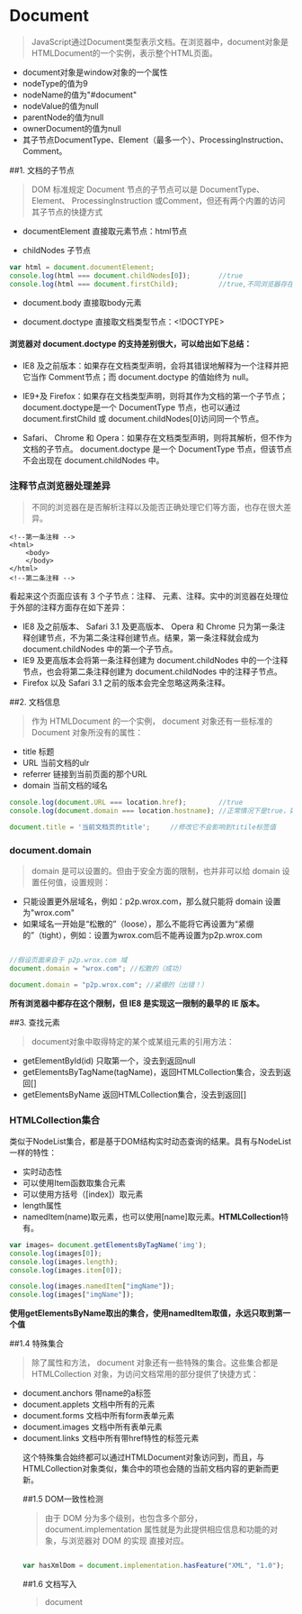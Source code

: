 # Document

> JavaScript通过Document类型表示文档。在浏览器中，document对象是HTMLDocument的一个实例，表示整个HTML页面。
+ document对象是window对象的一个属性
+ nodeType的值为9
+ nodeName的值为"#document"
+ nodeValue的值为null
+ parentNode的值为null
+ ownerDocument的值为null
+ 其子节点DocumentType、Element（最多一个）、ProcessingInstruction、Comment。


##1. 文档的子节点

> DOM 标准规定 Document 节点的子节点可以是 DocumentType、 Element、 ProcessingInstruction 或Comment，但还有两个内置的访问其子节点的快捷方式

+ documentElement  直接取元素节点：html节点

+ childNodes  子节点

```javascript
var html = document.documentElement;
console.log(html === document.childNodes[0]);		//true
console.log(html === document.firstChild);			//true,不同浏览器存在兼容性问题

```

+ document.body 直接取body元素

+ document.doctype  直接取文档类型节点：<!DOCTYPE>

#### 浏览器对 document.doctype 的支持差别很大，可以给出如下总结：

+ IE8 及之前版本：如果存在文档类型声明，会将其错误地解释为一个注释并把它当作 Comment节点；而 document.doctype 的值始终为 null。

+ IE9+及 Firefox：如果存在文档类型声明，则将其作为文档的第一个子节点； document.doctype是一个 DocumentType 节点，也可以通过 document.firstChild 或 document.childNodes[0]访问同一个节点。

+ Safari、 Chrome 和 Opera：如果存在文档类型声明，则将其解析，但不作为文档的子节点。 document.doctype 是一个 DocumentType 节点，但该节点不会出现在 document.childNodes 中。


### 注释节点浏览器处理差异

> 不同的浏览器在是否解析注释以及能否正确处理它们等方面，也存在很大差异。

```
<!--第一条注释 -->
<html>
	<body>
	</body>
</html>
<!--第二条注释 -->

```

看起来这个页面应该有 3 个子节点：注释、 <html>元素、注释。实中的浏览器在处理位于<html>外部的注释方面存在如下差异：
+ IE8 及之前版本、 Safari 3.1 及更高版本、 Opera 和 Chrome 只为第一条注释创建节点，不为第二条注释创建节点。结果，第一条注释就会成为 document.childNodes 中的第一个子节点。
+ IE9 及更高版本会将第一条注释创建为 document.childNodes 中的一个注释节点，也会将第二条注释创建为 document.childNodes 中的注释子节点。
+ Firefox 以及 Safari 3.1 之前的版本会完全忽略这两条注释。


##2. 文档信息

> 作为 HTMLDocument 的一个实例， document 对象还有一些标准的 Document 对象所没有的属性：
+ title 标题
+ URL  当前文档的ulr
+ referrer  链接到当前页面的那个URL
+ domain  当前文档的域名

```javascript
console.log(document.URL === location.href);		//true
console.log(document.domain === location.hostname);	//正常情况下是true，如果人为的修改就不一定了。

document.title = '当前文档页的title';		//修改它不会影响到titile标签值
```

### document.domain 

> domain 是可以设置的。但由于安全方面的限制，也并非可以给 domain 设置任何值，设置规则：
+ 只能设置更外层域名，例如：p2p.wrox.com，那么就只能将 domain 设置为"wrox.com"
+ 如果域名一开始是“松散的”（loose），那么不能将它再设置为“紧绷的”（tight），例如：设置为wrox.com后不能再设置为p2p.wrox.com

```javascript

//假设页面来自于 p2p.wrox.com 域
document.domain = "wrox.com"; //松散的（成功）

document.domain = "p2p.wrox.com"; //紧绷的（出错！）
```

**所有浏览器中都存在这个限制，但 IE8 是实现这一限制的最早的 IE 版本。**


##3. 查找元素

> document对象中取得特定的某个或某组元素的引用方法：
+ getElementById(id)	只取第一个，没去到返回null
+ getElementsByTagName(tagName)，返回HTMLCollection集合，没去到返回[]
+ getElementsByName 返回HTMLCollection集合，没去到返回[]




### HTMLCollection集合

类似于NodeList集合，都是基于DOM结构实时动态查询的结果。具有与NodeList一样的特性：
+ 实时动态性
+ 可以使用Item函数取集合元素
+ 可以使用方括号（[index]）取元素
+ length属性
+ namedItem(name)取元素，也可以使用[name]取元素。**HTMLCollection**特有。

```javascript
var images= document.getElementsByTagName('img');
console.log(images[0]);
console.log(images.length);
console.log(images.item[0]);

console.log(images.namedItem["imgName"]);
console.log(images["imgName"]);
```


**使用getElementsByName取出的集合，使用namedItem取值，永远只取到第一个值**


##1.4 特殊集合

> 除了属性和方法， document 对象还有一些特殊的集合。这些集合都是 HTMLCollection 对象，为访问文档常用的部分提供了快捷方式：
+ document.anchors 带name的a标签
+ document.applets  文档中所有的<applet>元素
+ document.forms     文档中所有form表单元素
+ document.images  文档中所有<img>表单元素
+ document.links       文档中所有带href特性的<a>标签元素

这个特殊集合始终都可以通过HTMLDocument对象访问到，而且，与HTMLCollection对象类似，集合中的项也会随的当前文档内容的更新而更新。


##1.5 DOM一致性检测

> 由于 DOM 分为多个级别，也包含多个部分，document.implementation 属性就是为此提供相应信息和功能的对象，与浏览器对 DOM 的实现
直接对应。

```javascript

var hasXmlDom = document.implementation.hasFeature("XML", "1.0");

```

##1.6 文档写入

> document 






